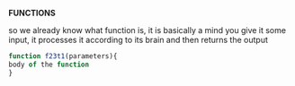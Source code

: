 **FUNCTIONS**

so we already know what function is, it is basically a mind you give it some input, it processes it according to its brain and then returns the output

```javascript
function f23t1(parameters){
body of the function
}
```
